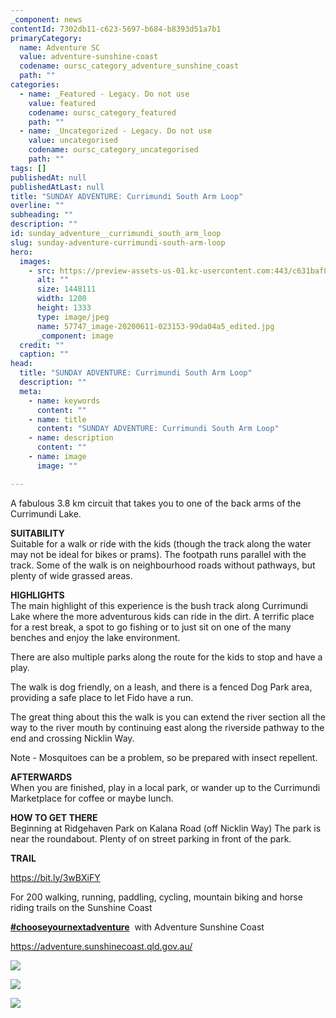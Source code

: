 ```yaml
---
_component: news
contentId: 7302db11-c623-5697-b684-b8393d51a7b1
primaryCategory:
  name: Adventure SC
  value: adventure-sunshine-coast
  codename: oursc_category_adventure_sunshine_coast
  path: ""
categories:
  - name: _Featured - Legacy. Do not use
    value: featured
    codename: oursc_category_featured
    path: ""
  - name: _Uncategorized - Legacy. Do not use
    value: uncategorised
    codename: oursc_category_uncategorised
    path: ""
tags: []
publishedAt: null
publishedAtLast: null
title: "SUNDAY ADVENTURE: Currimundi South Arm Loop"
overline: ""
subheading: ""
description: ""
id: sunday_adventure__currimundi_south_arm_loop
slug: sunday-adventure-currimundi-south-arm-loop
hero:
  images:
    - src: https://preview-assets-us-01.kc-usercontent.com:443/c631baf8-1b46-001f-580c-d0001b68b4a8/28704917-5079-4326-9fa4-9d01f6ddfa50/57747_image-20200611-023153-99da04a5_edited.jpg
      alt: ""
      size: 1448111
      width: 1200
      height: 1333
      type: image/jpeg
      name: 57747_image-20200611-023153-99da04a5_edited.jpg
      _component: image
  credit: ""
  caption: ""
head:
  title: "SUNDAY ADVENTURE: Currimundi South Arm Loop"
  description: ""
  meta:
    - name: keywords
      content: ""
    - name: title
      content: "SUNDAY ADVENTURE: Currimundi South Arm Loop"
    - name: description
      content: ""
    - name: image
      image: ""

---
```

A fabulous 3.8 km circuit that takes you to one of the back arms of the Currimundi Lake.

**SUITABILITY**\
Suitable for a walk or ride with the kids (though the track along the water may not be ideal for bikes or prams). The footpath runs parallel with the track. Some of the walk is on neighbourhood roads without pathways, but plenty of wide grassed areas.

**HIGHLIGHTS**\
The main highlight of this experience is the bush track along Currimundi Lake where the more adventurous kids can ride in the dirt. A terrific place for a rest break, a spot to go fishing or to just sit on one of the many benches and enjoy the lake environment.

There are also multiple parks along the route for the kids to stop and have a play.

The walk is dog friendly, on a leash, and there is a fenced Dog Park area, providing a safe place to let Fido have a run.

The great thing about this the walk is you can extend the river section all the way to the river mouth by continuing east along the riverside pathway to the end and crossing Nicklin Way.

Note - Mosquitoes can be a problem, so be prepared with insect repellent.

**AFTERWARDS**\
When you are finished, play in a local park, or wander up to the Currimundi Marketplace for coffee or maybe lunch.

**HOW TO GET THERE**\
Beginning at Ridgehaven Park on Kalana Road (off Nicklin Way) The park is near the roundabout. Plenty of on street parking in front of the park.

**TRAIL**

<https://bit.ly/3wBXiFY>


For 200 walking, running, paddling, cycling, mountain biking and horse riding trails on the Sunshine Coast 

[**#chooseyournextadventure**](https://www.facebook.com/hashtag/chooseyournextadventure?__eep__=6&__tn__=*NK*F)
 with Adventure Sunshine Coast 

<https://adventure.sunshinecoast.qld.gov.au/>


![](https://preview-assets-us-01.kc-usercontent.com:443/c631baf8-1b46-001f-580c-d0001b68b4a8/802f33f9-678d-4cf4-900c-ee1d3637230e/57747_image-20200611-024230-856f6518_edited-922x1024.jpg)

![](https://preview-assets-us-01.kc-usercontent.com:443/c631baf8-1b46-001f-580c-d0001b68b4a8/31c50665-48f0-489a-9245-0089551634ae/57747_image-20200611-021604-e8d6232a_edited-922x1024.jpg)

![](https://preview-assets-us-01.kc-usercontent.com:443/c631baf8-1b46-001f-580c-d0001b68b4a8/964f6a6e-dbac-43ad-87b3-cfd2340d7349/Currimundi.jpg)
